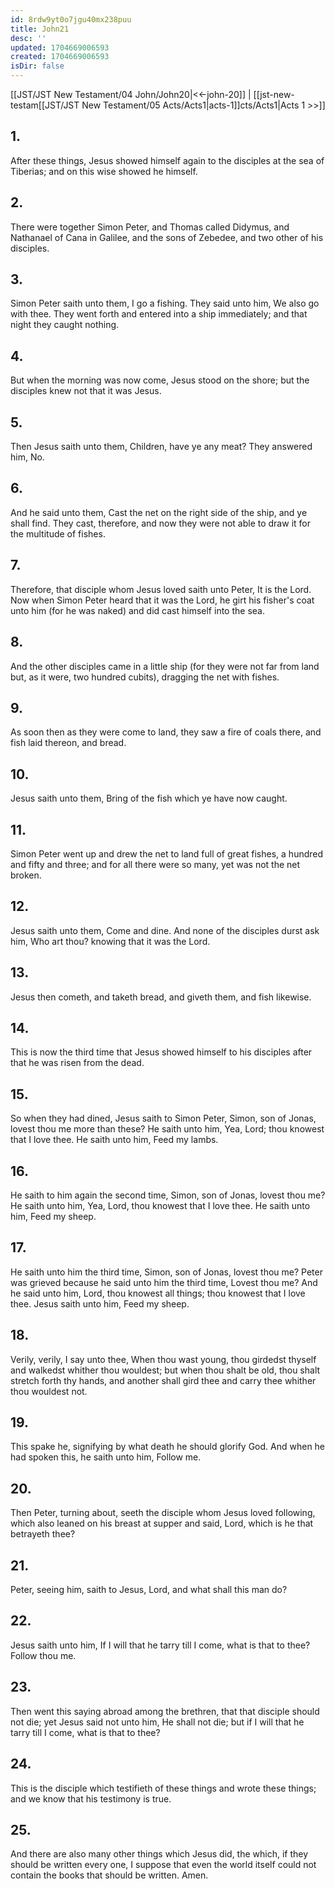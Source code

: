 ```yaml
---
id: 8rdw9yt0o7jgu40mx238puu
title: John21
desc: ''
updated: 1704669006593
created: 1704669006593
isDir: false
---
```

[[JST/JST New Testament/04 John/John20|<<-john-20]] | [[jst-new-testam[[JST/JST New Testament/05 Acts/Acts1|acts-1]]cts/Acts1|Acts 1 >>]]
## 1.
After these things, Jesus showed himself again to the disciples at the sea of Tiberias; and on this wise showed he himself.
## 2.
There were together Simon Peter, and Thomas called Didymus, and Nathanael of Cana in Galilee, and the sons of Zebedee, and two other of his disciples.
## 3.
Simon Peter saith unto them, I go a fishing. They said unto him, We also go with thee. They went forth and entered into a ship immediately; and that night they caught nothing.
## 4.
But when the morning was now come, Jesus stood on the shore; but the disciples knew not that it was Jesus.
## 5.
Then Jesus saith unto them, Children, have ye any meat? They answered him, No.
## 6.
And he said unto them, Cast the net on the right side of the ship, and ye shall find. They cast, therefore, and now they were not able to draw it for the multitude of fishes.
## 7.
Therefore, that disciple whom Jesus loved saith unto Peter, It is the Lord. Now when Simon Peter heard that it was the Lord, he girt his fisher\'s coat unto him (for he was naked) and did cast himself into the sea.
## 8.
And the other disciples came in a little ship (for they were not far from land but, as it were, two hundred cubits), dragging the net with fishes.
## 9.
As soon then as they were come to land, they saw a fire of coals there, and fish laid thereon, and bread.
## 10.
Jesus saith unto them, Bring of the fish which ye have now caught.
## 11.
Simon Peter went up and drew the net to land full of great fishes, a hundred and fifty and three; and for all there were so many, yet was not the net broken.
## 12.
Jesus saith unto them, Come and dine. And none of the disciples durst ask him, Who art thou? knowing that it was the Lord.
## 13.
Jesus then cometh, and taketh bread, and giveth them, and fish likewise.
## 14.
This is now the third time that Jesus showed himself to his disciples after that he was risen from the dead.
## 15.
So when they had dined, Jesus saith to Simon Peter, Simon, son of Jonas, lovest thou me more than these? He saith unto him, Yea, Lord; thou knowest that I love thee. He saith unto him, Feed my lambs.
## 16.
He saith to him again the second time, Simon, son of Jonas, lovest thou me? He saith unto him, Yea, Lord, thou knowest that I love thee. He saith unto him, Feed my sheep.
## 17.
He saith unto him the third time, Simon, son of Jonas, lovest thou me? Peter was grieved because he said unto him the third time, Lovest thou me? And he said unto him, Lord, thou knowest all things; thou knowest that I love thee. Jesus saith unto him, Feed my sheep.
## 18.
Verily, verily, I say unto thee, When thou wast young, thou girdedst thyself and walkedst whither thou wouldest; but when thou shalt be old, thou shalt stretch forth thy hands, and another shall gird thee and carry thee whither thou wouldest not.
## 19.
This spake he, signifying by what death he should glorify God. And when he had spoken this, he saith unto him, Follow me.
## 20.
Then Peter, turning about, seeth the disciple whom Jesus loved following, which also leaned on his breast at supper and said, Lord, which is he that betrayeth thee?
## 21.
Peter, seeing him, saith to Jesus, Lord, and what shall this man do?
## 22.
Jesus saith unto him, If I will that he tarry till I come, what is that to thee? Follow thou me.
## 23.
Then went this saying abroad among the brethren, that that disciple should not die; yet Jesus said not unto him, He shall not die; but if I will that he tarry till I come, what is that to thee?
## 24.
This is the disciple which testifieth of these things and wrote these things; and we know that his testimony is true.
## 25.
And there are also many other things which Jesus did, the which, if they should be written every one, I suppose that even the world itself could not contain the books that should be written. Amen.

